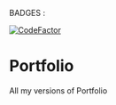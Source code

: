 BADGES : 

[![CodeFactor](https://www.codefactor.io/repository/github/allanbiville/portfolio/badge)](https://www.codefactor.io/repository/github/allanbiville/portfolio)

# Portfolio
All my versions of Portfolio


